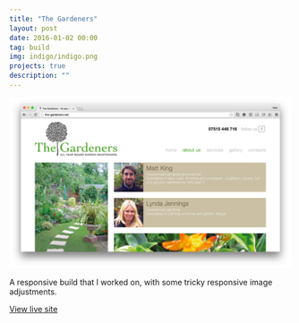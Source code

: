```yaml
---
title: "The Gardeners"
layout: post
date: 2016-01-02 00:00
tag: build
img: indigo/indigo.png
projects: true
description: ""
---
```


![The Gardeners site](/assets/images/project_the-gardeners.jpg)

A responsive build that I worked on, with some tricky responsive image adjustments.

[View live site](http://the-gardeners.net)